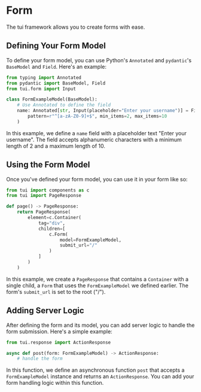 # Form

The tui framework allows you to create forms with ease.

## Defining Your Form Model

To define your form model, you can use Python's `Annotated` and `pydantic`'s `BaseModel` and `Field`. Here's an example:

```python
from typing import Annotated
from pydantic import BaseModel, Field
from tui.form import Input

class FormExampleModel(BaseModel):
    # Use Annotated to define the field
    name: Annotated[str, Input(placeholder="Enter your username")] = Field(
        pattern=r"^[a-zA-Z0-9]+$", min_items=2, max_items=10
    )
```

In this example, we define a `name` field with a placeholder text "Enter your username". The field accepts alphanumeric characters with a minimum length of 2 and a maximum length of 10.

## Using the Form Model

Once you've defined your form model, you can use it in your form like so:

```python
from tui import components as c
from tui import PageResponse

def page() -> PageResponse:
    return PageResponse(
        element=c.Container(
            tag="div",
            children=[
                c.Form(
                    model=FormExampleModel,
                    submit_url="/"
                )
            ]
        )
    )
```

In this example, we create a `PageResponse` that contains a `Container` with a single child, a `Form` that uses the `FormExampleModel` we defined earlier. The form's `submit_url` is set to the root ("/").

## Adding Server Logic

After defining the form and its model, you can add server logic to handle the form submission. Here's a simple example:

```python
from tui.response import ActionResponse

async def post(form: FormExampleModel) -> ActionResponse:
    # handle the form
```

In this function, we define an asynchronous function `post` that accepts a `FormExampleModel` instance and returns an `ActionResponse`. You can add your form handling logic within this function.

